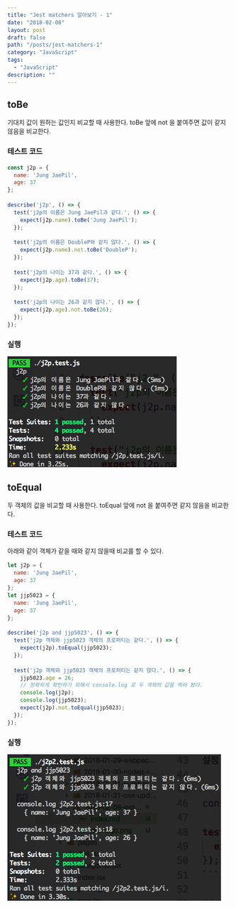 ```yaml
---
title: "Jest matchers 알아보기 - 1"
date: "2018-02-08"
layout: post
draft: false
path: "/posts/jest-matchers-1"
category: "JavaScript"
tags: 
  - "JavaScript"
description: ""  
---
```


## toBe

기대치 값이 원하는 값인지 비교할 때 사용한다.
toBe 앞에 not 을 붙여주면 값이 같지 않음을 비교한다.

### 테스트 코드

```js
const j2p = {
  name: 'Jung JaePil',
  age: 37
};

describe('j2p', () => {
  test('j2p의 이름은 Jung JaePil과 같다.', () => {
    expect(j2p.name).toBe('Jung JaePil');
  });

  test('j2p의 이름은 DoubleP와 같지 않다.', () => {
    expect(j2p.name).not.toBe('DoubleP');
  });

  test('j2p의 나이는 37과 같다.', () => {
    expect(j2p.age).toBe(37);
  });

  test('j2p의 나이는 26과 같지 않다.', () => {
    expect(j2p.age).not.toBe(26);
  });
});
```

### 실행

![toBe](tobe.png)

## toEqual

두 객체의 값을 비교할 때 사용한다.
toEqual 앞에 not 을 붙여주면 같지 않음을 비교한다.

### 테스트 코드

아래와 같이 객체가 같을 때와 같지 않을때 비교를 할 수 있다.

```js
let j2p = {
  name: 'Jung JaePil',
  age: 37
};
let jjp5023 = {
  name: 'Jung JaePil',
  age: 37
};

describe('j2p and jjp5023', () => {
  test('j2p 객체와 jjp5023 객체의 프로퍼티는 같다.', () => {
    expect(j2p).toEqual(jjp5023);
  });

  test('j2p 객체와 jjp5023 객체의 프로퍼티는 같지 않다.', () => {
    jjp5023.age = 26;
    // 정확하게 확인하기 위해서 console.log 로 두 객체의 값을 찍어 봤다.
    console.log(j2p);
    console.log(jjp5023);
    expect(j2p).not.toEqual(jjp5023);
  });
});
```

### 실행

![toEqual](./toequal.png)
